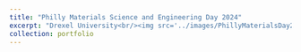 ```yaml
---
title: "Philly Materials Science and Engineering Day 2024"
excerpt: "Drexel University<br/><img src='../images/PhillyMaterialsDay2024_demo.jpg' class='center' width = '800'>"
collection: portfolio
---
```

